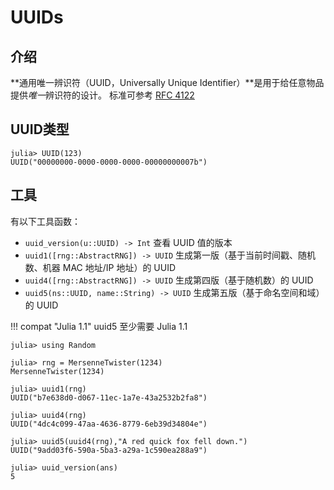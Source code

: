 # UUIDs
## 介绍
**通用唯一辨识符（UUID，Universally Unique Identifier）**是用于给任意物品提供*唯一*辨识符的设计。
标准可参考 [RFC 4122](https://www.ietf.org/rfc/rfc4122)

## UUID类型
```julia-repl
julia> UUID(123)
UUID("00000000-0000-0000-0000-00000000007b")
```

## 工具
有以下工具函数：
- `uuid_version(u::UUID) -> Int` 查看 UUID 值的版本
- `uuid1([rng::AbstractRNG]) -> UUID` 生成第一版（基于当前时间戳、随机数、机器 MAC 地址/IP 地址）的 UUID
- `uuid4([rng::AbstractRNG]) -> UUID` 生成第四版（基于随机数）的 UUID
- `uuid5(ns::UUID, name::String) -> UUID` 生成第五版（基于命名空间和域）的 UUID

!!! compat "Julia 1.1"
	uuid5 至少需要 Julia 1.1

```julia-repl
julia> using Random

julia> rng = MersenneTwister(1234)
MersenneTwister(1234)

julia> uuid1(rng)
UUID("b7e638d0-d067-11ec-1a7e-43a2532b2fa8")

julia> uuid4(rng)
UUID("4dc4c099-47aa-4636-8779-6eb39d34804e")

julia> uuid5(uuid4(rng),"A red quick fox fell down.")
UUID("9add03f6-590a-5ba3-a29a-1c590ea288a9")

julia> uuid_version(ans)
5
```
